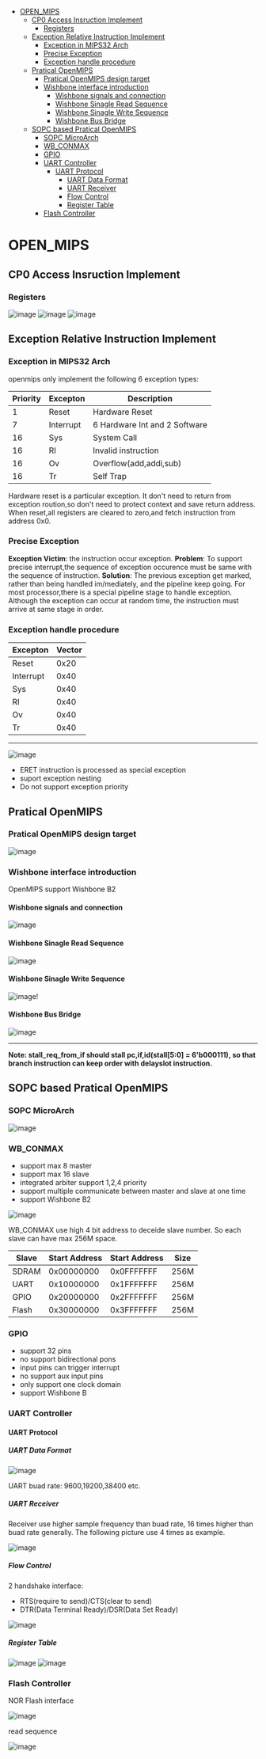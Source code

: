 <!-- @import "[TOC]" {cmd="toc" depthFrom=1 depthTo=6 orderedList=false} -->

<!-- code_chunk_output -->

- [OPEN\_MIPS](#open_mips)
  - [CP0 Access Insruction Implement](#cp0-access-insruction-implement)
    - [Registers](#registers)
  - [Exception Relative Instruction Implement](#exception-relative-instruction-implement)
    - [Exception in MIPS32 Arch](#exception-in-mips32-arch)
    - [Precise Exception](#precise-exception)
    - [Exception handle procedure](#exception-handle-procedure)
  - [Pratical OpenMIPS](#pratical-openmips)
    - [Pratical OpenMIPS design target](#pratical-openmips-design-target)
    - [Wishbone interface introduction](#wishbone-interface-introduction)
      - [Wishbone signals and connection](#wishbone-signals-and-connection)
      - [Wishbone Sinagle Read Sequence](#wishbone-sinagle-read-sequence)
      - [Wishbone Sinagle Write Sequence](#wishbone-sinagle-write-sequence)
      - [Wishbone Bus Bridge](#wishbone-bus-bridge)
  - [SOPC based Pratical OpenMIPS](#sopc-based-pratical-openmips)
    - [SOPC MicroArch](#sopc-microarch)
    - [WB\_CONMAX](#wb_conmax)
    - [GPIO](#gpio)
    - [UART Controller](#uart-controller)
      - [UART Protocol](#uart-protocol)
        - [UART Data Format](#uart-data-format)
        - [UART Receiver](#uart-receiver)
        - [Flow Control](#flow-control)
        - [Register Table](#register-table)
    - [Flash Controller](#flash-controller)

<!-- /code_chunk_output -->

# OPEN_MIPS

## CP0 Access Insruction Implement

### Registers

![image](/media/cp0_status_reg.png)
![image](/media/cp0_cause_reg.png)
![image](/media/exccode.png)

## Exception Relative Instruction Implement

### Exception in MIPS32 Arch

openmips only implement the following 6 exception types:

| Priority | Excepton  | Description |
|----------|-----------|-------------|
|1        | Reset |  Hardware Reset           |
|7        | Interrupt |  6 Hardware Int and 2 Software           |
| 16       | Sys       |  System Call           |
| 16       | RI        |  Invalid instruction           |
| 16       | Ov        |   Overflow(add,addi,sub)          |
| 16       | Tr        |  Self Trap           |

Hardware reset is a particular exception. It don't need to return from exception
roution,so don't need to protect context and save return address. When reset,all
registers are cleared to zero,and fetch instruction from address 0x0.

### Precise Exception

**Exception Victim**: the instruction occur exception.
**Problem**: To support precise interrupt,the sequence of exception occurence must be same with the sequence of instruction.
**Solution**: The previous exception get marked, rather than being handled im/mediately, and the pipeline keep going.
For most processor,there is a special pipeline stage to handle exception.
Although the exception can occur at random time, the instruction must arrive at same stage in order.

### Exception handle procedure

| Excepton  | Vector |
|----------------|-----------|
| Reset       |   0x20        |
| Interrupt   | 0x40           |
| Sys          | 0x40           |
| RI            |  0x40           |
| Ov           |   0x40         |
| Tr            |  0x40           |

***
![image](/media/exception_handle_routine.svg "exception_handle_routine")

- ERET instruction is processed as special exception
- suport exception nesting
- Do not support exception priority

## Pratical OpenMIPS

### Pratical OpenMIPS design target

![image](/media/fpga.png)

### Wishbone interface introduction

OpenMIPS support Wishbone B2

#### Wishbone signals and connection

![image](/media/wishbone_connection.png)

#### Wishbone Sinagle Read Sequence

![image](/media/wishbone_read.png)

#### Wishbone Sinagle Write Sequence

![image](/media/wishbone_read.png)!

#### Wishbone Bus Bridge

![image](/media/wishbone_bus_if.png)

***
**Note: stall_req_from_if should stall pc,if,id(stall[5:0] = 6'b000111), so that branch instruction can keep order with delayslot instruction.**

## SOPC based Pratical OpenMIPS

### SOPC MicroArch

![image](/media/sopc_microarch.png)

### WB_CONMAX

- support max 8 master
- support max 16 slave
- integrated arbiter support 1,2,4 priority
- support multiple communicate between master and slave at one time
- support Wishbone B2

![image](/media/wb_conmax.png)

WB_CONMAX use high 4 bit address to deceide slave number. So each slave can have max 256M space.

| Slave       | Start Address | Start Address |  Size |
|----------------|---------------------|--------------------|----|
| SDRAM    |  0x00000000  | 0x0FFFFFFF |  256M    |
| UART       |  0x10000000  | 0x1FFFFFFF  |   256M   |
|GPIO         |  0x20000000  | 0x2FFFFFFF  |  256M   |
| Flash        |  0x30000000 | 0x3FFFFFFF  |   256M   |

### GPIO

- support 32 pins
- no support bidirectional pons
- input pins can trigger interrupt
- no support aux input pins
- only support one clock domain
- support Wishbone B

### UART Controller

#### UART Protocol

##### UART Data Format

![image](/media/uart.png)

UART buad rate: 9600,19200,38400 etc.

##### UART Receiver

Receiver use higher sample frequency than buad rate, 16 times higher than buad rate generally. The following picture use 4 times as example.

![image](/media/uart_receiver.png)

##### Flow Control

2 handshake interface:

- RTS(require to send)/CTS(clear to send)
- DTR(Data Terminal Ready)/DSR(Data Set Ready)
  
![image](/media/uart_fc.png)

##### Register Table

![image](/media/uart_reg.png)
![image](/media/uart_reg2.png)

### Flash Controller

NOR Flash interface

![image](/media/flash_if.png)

read sequence

![image](/media/flash_rd_seq.png)

